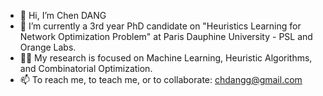 - 👋 Hi, I’m Chen DANG
- 🌱 I’m currently a 3rd year PhD candidate on "Heuristics Learning for Network Optimization Problem" at Paris Dauphine University - PSL and Orange Labs.
- 👨‍🎓 My research is focused on Machine Learning, Heuristic Algorithms, and Combinatorial Optimization.
- 📫 To reach me, to teach me, or to collaborate: chdangg@gmail.com

<!---
Donche/Donche is a ✨ special ✨ repository because its `README.md` (this file) appears on your GitHub profile.
You can click the Preview link to take a look at your changes.
--->
